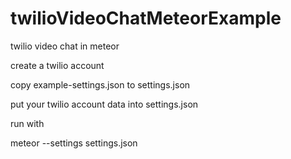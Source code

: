 # twilioVideoChatMeteorExample
twilio video chat in meteor

create a twilio account

copy example-settings.json to settings.json

put your twilio account data into settings.json

run with

meteor --settings settings.json
